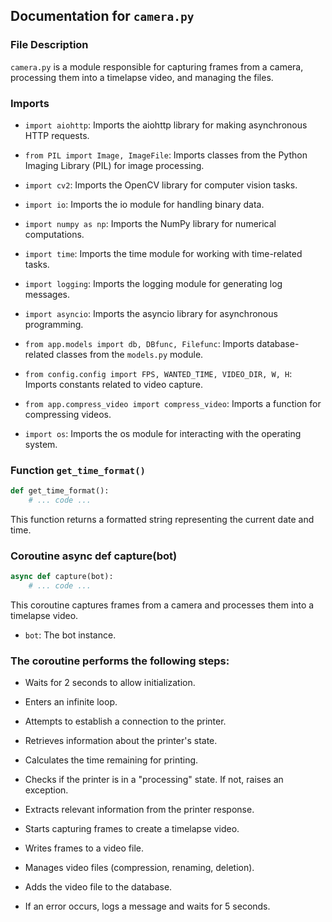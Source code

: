 ## Documentation for `camera.py`

### File Description

`camera.py` is a module responsible for capturing frames from a camera, processing them into a timelapse video, and managing the files.

### Imports

- `import aiohttp`: Imports the aiohttp library for making asynchronous HTTP requests.

- `from PIL import Image, ImageFile`: Imports classes from the Python Imaging Library (PIL) for image processing.

- `import cv2`: Imports the OpenCV library for computer vision tasks.

- `import io`: Imports the io module for handling binary data.

- `import numpy as np`: Imports the NumPy library for numerical computations.

- `import time`: Imports the time module for working with time-related tasks.

- `import logging`: Imports the logging module for generating log messages.

- `import asyncio`: Imports the asyncio library for asynchronous programming.

- `from app.models import db, DBfunc, Filefunc`: Imports database-related classes from the `models.py` module.

- `from config.config import FPS, WANTED_TIME, VIDEO_DIR, W, H`: Imports constants related to video capture.

- `from app.compress_video import compress_video`: Imports a function for compressing videos.

- `import os`: Imports the os module for interacting with the operating system.

### Function `get_time_format()`

```python
def get_time_format():
    # ... code ...
```
This function returns a formatted string representing the current date and time.

### Coroutine async def capture(bot)
```python
async def capture(bot):
    # ... code ...
```
This coroutine captures frames from a camera and processes them into a timelapse video.

- `bot`: The bot instance.
### The coroutine performs the following steps:

- Waits for 2 seconds to allow initialization.

- Enters an infinite loop.

- Attempts to establish a connection to the printer.

- Retrieves information about the printer's state.

- Calculates the time remaining for printing.

- Checks if the printer is in a "processing" state. If not, raises an exception.

- Extracts relevant information from the printer response.

- Starts capturing frames to create a timelapse video.

- Writes frames to a video file.

- Manages video files (compression, renaming, deletion).

- Adds the video file to the database.

- If an error occurs, logs a message and waits for 5 seconds.